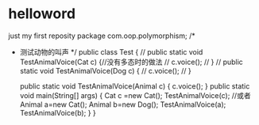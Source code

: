 # helloword
just my first reposity
package com.oop.polymorphism;
/*
 * 测试动物的叫声
 */
public class Test {
//	public static void TestAnimalVoice(Cat c) {//没有多态时的做法
//		c.voice();
//	}
//	public static void TestAnimalVoice(Dog c) {
//		c.voice();
//	}
	
	public static void TestAnimalVoice(Animal c) {
			c.voice();
	}
public static void main(String[] args) {
	Cat c =new Cat();
	TestAnimalVoice(c);
	//或者
	Animal a=new Cat();
	Animal b=new Dog();
	TestAnimalVoice(a);
	TestAnimalVoice(b);
}
}
